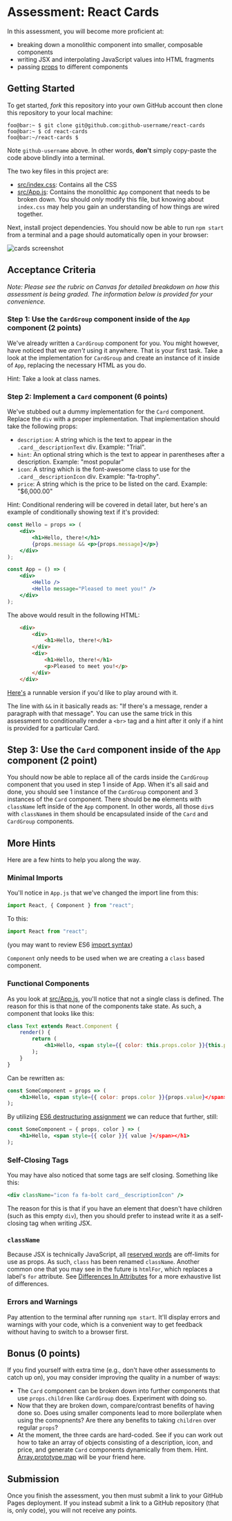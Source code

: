 # Assessment: React Cards

In this assessment, you will become more proficient at:

- breaking down a monolithic component into smaller, composable components
- writing JSX and interpolating JavaScript values into HTML fragments
- passing [props](https://reactjs.org/docs/components-and-props.html#props-are-read-only)
  to different components

## Getting Started
To get started, _fork_ this repository into your own GitHub account then clone
this repository to your local machine:

```console
foo@bar:~ $ git clone git@github.com:github-username/react-cards
foo@bar:~ $ cd react-cards
foo@bar:~/react-cards $
```

Note `github-username` above. In other words, __don't__ simply copy-paste the
code above blindly into a terminal. 

The two key files in this project are:

- [src/index.css](src/index.css): Contains all the CSS 
- [src/App.js](src/App.js): Contains the monolithic `App` component that needs
  to be broken down. You should _only_ modify this file, but knowing about
  `index.css` may help you gain an understanding of how things are wired
  together.

Next, install project dependencies. You should now be able to run `npm start` from a 
terminal and a page should automatically open in your browser:

![cards screenshot](screenshots/result.png)

## Acceptance Criteria
_Note: Please see the rubric on Canvas for detailed breakdown on how this
assessment is being graded. The information below is provided for your
convenience._

### Step 1: Use the `CardGroup` component inside of the `App` component (2 points)
We've already written a `CardGroup` component for you. You might however, have
noticed that we _aren't_ using it anywhere. That is your first task. Take a look
at the implementation for `CardGroup` and create an instance of it inside of
`App`, replacing the necessary HTML as you do. 

Hint: Take a look at class names.

### Step 2: Implement a `Card` component (6 points)

We've stubbed out a dummy implementation for the `Card` component. Replace the
`div` with a proper implementation. That implementation should take the
following props:

- `description`: A string which is the text to appear in the
  `.card__descriptionText` div. Example: "Trial".
- `hint`: An optional string which is the text to appear in parentheses after a
  description. Example: "most popular"
- `icon`: A string which is the font-awesome class to use for the
  `.card__descriptionIcon` div. Example: "fa-trophy".
- `price`: A string which is the price to be listed on the card. Example:
  "$6,000.00"

Hint: Conditional rendering will be covered in detail later, but here's an
example of conditionally showing text if it's provided:

```jsx
const Hello = props => (
    <div>
        <h1>Hello, there!</h1>
        {props.message && <p>{props.message}</p>}
    </div>
);

const App = () => (
    <div>
        <Hello />
        <Hello message="Pleased to meet you!" />
    </div>
);
```

The above would result in the following HTML:

```html
    <div>
        <div>
            <h1>Hello, there!</h1>
        </div>
        <div>
            <h1>Hello, there!</h1>
            <p>Pleased to meet you!</p>
        </div>
    </div>
```

[Here's](https://jsfiddle.net/80oe9svv/) a runnable version if you'd like to
play around with it.

The line with `&&` in it basically reads as: "If there's a message, render a
paragraph with that message". You can use the same trick in this assessment to conditionally render
a `<br>` tag and a hint after it only if  a hint is provided for a particular Card.

## Step 3: Use the `Card` component inside of the `App` component (2 point)

You should now be able to replace all of the cards inside the `CardGroup`
component that you used in step 1 inside of App. When it's all said and done,
you should see 1 instance of the `CardGroup` component and 3 instances of the
`Card` component. There should be __no__ elements with `className` left inside
of the `App` component. In other words, all those `div`s with `className`s in
them should be encapsulated inside of the `Card` and `CardGroup` components.

## More Hints

Here are a few hints to help you along the way.

### Minimal Imports
You'll notice in `App.js` that we've changed the import line from this:

```jsx
import React, { Component } from "react";
```

To this:

```jsx
import React from "react";
```

(you may want to review ES6 [import syntax](https://developer.mozilla.org/en-US/docs/Web/JavaScript/Reference/Statements/import))

`Component` only needs to be used when we are creating a `class` based component.

### Functional Components

As you look at [src/App.js](App.js), you'll notice that not a single class is
defined. The reason for this is that none of the components take state. As such,
a component that looks like this:

```jsx
class Text extends React.Component {
    render() {
        return (
            <h1>Hello, <span style={{ color: this.props.color }}{this.props.value}</span></h1>
        );
    }
}
```

Can be rewritten as:

```jsx
const SomeComponent = props => (
    <h1>Hello, <span style={{ color: props.color }}{props.value}</span></h1>
);
```

By utilizing [ES6 destructuring assignment](http://es6-features.org/#ObjectMatchingShorthandNotation)
we can reduce that further, still:

```jsx
const SomeComponent = { props, color } => (
    <h1>Hello, <span style={{ color }}{ value }</span></h1>
);
```

### Self-Closing Tags

You may have also noticed that some tags are self closing. Something like this:

```jsx
<div className="icon fa fa-bolt card__descriptionIcon" />
```

The reason for this is that if you have an element that doesn't have children
(such as this empty `div`), then you should prefer to instead write it as a
self-closing tag when writing JSX. 

### `className`
Because JSX is technically JavaScript, all [reserved words](https://www.w3schools.com/js/js_reserved.asp) 
are off-limits for use as props. As such, `class` has been renamed `className`.
Another common one that you may see in the future is `htmlFor`, which replaces a
label's `for` attribute. See [Differences In Attributes](https://reactjs.org/docs/dom-elements.html#differences-in-attributes)
for a more exhaustive list of differences.

### Errors and Warnings

Pay attention to the terminal after running `npm start`. It'll display errors
and warnings with your code, which is a convenient way to get feedback without
having to switch to a browser first.

## Bonus (0 points)

If you find yourself with extra time (e.g., don't have other assessments to
catch up on), you may consider improving the quality in a number of ways:

- The `Card` component can be broken down into further components that use
    `props.children` like `CardGroup` does. Experiment with doing so.
- Now that they are broken down, compare/contrast benefits of having done so.
  Does using smaller components lead to more boilerplate when using the
  comopnents? Are there any benefits to taking `children` over regular
  `props`?
 - At the moment, the three cards are hard-coded. See if you can work out how to
   take an array of objects consisting of a description, icon, and price, and
   generate `Card` components dynamically from them. Hint.
   [Array.prototype.map](https://developer.mozilla.org/en-US/docs/Web/JavaScript/Reference/Global_Objects/Array/map) 
   will be your friend here.

## Submission

Once you finish the assessment, you then must submit a link to your GitHub Pages deployment. If you instead
submit a link to a GitHub repository (that is, only code), you will not receive any points. 